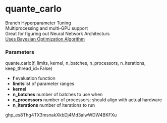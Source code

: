 # quante_carlo
Branch Hyperparameter Tuning
<br>Multiprocessing and multi-GPU support
<br> Great for figuring out Neural Network Architecturs
<br> <a href="https://hal.science/hal-00732512v2/document">Uses Bayesian Optimization Algorithm</a>
### Parameters
quante.carlo(f, limits, kernel, n_batches, n_processors, n_iterations, keep_thread_id=False)
- <b>f </b> evaluation function
- <b>limits</b>list of parameter ranges
- <b>kernel</b>
- <b>n_batches</b>  number of batches to use when
- __n_processors__ number of processors; should align with actual hardware
- <b>n_iterations</b> number of iterations to run

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
